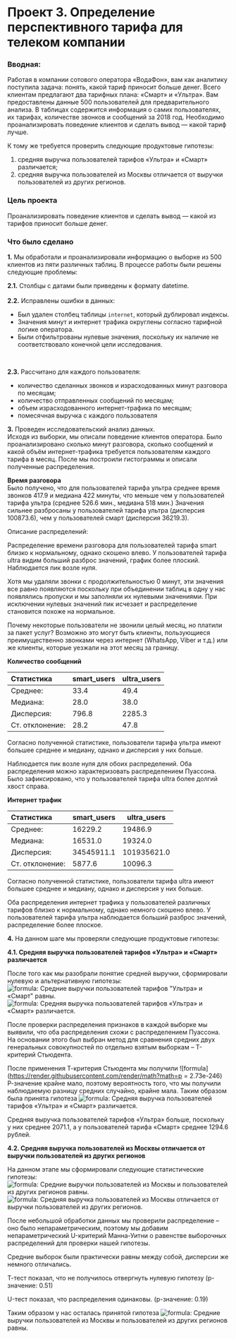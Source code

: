 # Проект 3. Определение перспективного тарифа для телеком компании

### Вводная: 
Работая в компании сотового оператора «ВодаФон», вам как аналитику поступила задача: понять, какой тариф приносит больше денег.
Всего клиентам предлагают два тарифных плана: «Смарт» и «Ультра». Вам предоставлены данные 500 пользователей для предварительного анализа. В таблицах содержится информация о самих пользователях, их тарифах, количестве звонков и сообщений за 2018 год. Необходимо проанализировать поведение клиентов и сделать вывод — какой тариф лучше.

К тому же требуется проверить следующие продуктовые гипотезы:
1. средняя выручка пользователей тарифов «Ультра» и «Смарт» различается;
2. средняя выручка пользователей из Москвы отличается от выручки пользователей из других регионов.


### Цель проекта 
Проанализировать поведение клиентов и сделать вывод — какой из тарифов приносит больше денег.

#### 

### Что было сделано 

**1.**  Мы обработали и проанализировали информацию о выборке из 500 клиентов из пяти различных таблиц. В процессе работы были решены следующие проблемы:

**2.1.** Столбцы с датами были приведены к формату datetime.
<br><br>
**2.2.** Исправлены ошибки в данных:

- Был удален столбец таблицы `internet`, который дублировал индексы.
- Значения минут и интернет трафика округлены согласно тарифной логике оператора.
- Были отфильтрованы нулевые значения, поскольку их наличие не соответствовало конечной цели исследования. 
<br>

**2.3.** Рассчитано для каждого пользователя:
<br>
- количество сделанных звонков и израсходованных минут разговора по месяцам;
- количество отправленных сообщений по месяцам;
- объем израсходованного интернет-трафика по месяцам;
- помесячная выручка с каждого пользователя 
        

**3.** Проведен исследовательский анализ данных.  
Исходя из выборки, мы описали поведение клиентов оператора. Было проанализировано сколько минут разговора, сколько сообщений и какой объём интернет-трафика требуется пользователям каждого тарифа в месяц. После мы построили гистограммы и описали полученные распределения.

**Время разговора**  
Было получено, что для пользователей тарифа ультра среднее время звонков 417.9 и медиана 422 минуты, что меньше чем у пользователей тарифа ультра (среднее 526.6 мин., медиана 518 мин.)
Значения сильнее разбросаны у пользователей тарифа ультра (дисперсия 100873.6), чем у пользователей смарт (дисперсия 36219.3).

Описание распределений:

Распределение времени разговора для пользователей тарифа smart близко к нормальному, однако скошено влево.
У пользователей тарифа ultra видим больший разброс значений, график более плоский. Наблюдается пик возле нуля. 

Хотя мы удаляли звонки с продолжительностью 0 минут, эти значения все равно появляются поскольку при объединении таблиц в одну у нас появлялись пропуски и мы заполняли их нулевыми значениями. При исключении нулевых значений пик исчезает и распределение становится похоже на нормальное.

Почему некоторые пользователи не звонили целый месяц, но платили за пакет услуг? Возможно это могут быть клиенты, пользующиеся преимущественно звонками через интернет (WhatsApp, Viber и т.д.) или же клиенты, которые уезжали на этот месяц за границу.

**Количество сообщений**  

| Статистика      | smart_users | ultra_users |
| :-------------- | ----------- | ----------- |
| Среднее:        | 33.4        | 49.4        |
| Медиана:        | 28.0        | 38.0        |
| Дисперсия:      | 796.8       | 2285.3      |
| Ст. отклонение: | 28.2        | 47.8        |

Согласно полученной статистике, пользователи тарифа ультра имеют большее среднее и медиану, однако и дисперсия у них больше. 

Наблюдается пик возле нуля для обоих распределений. Оба распределения можно характеризовать распределением Пуассона. Было зафиксировано, что у пользователей тарифа ultra более долгий хвост справа.

**Интернет трафик**  

| Статистика      | smart_users | ultra_users |
| :-------------- | ----------- | ----------- |
| Среднее:        | 16229.2     | 19486.9     |
| Медиана:        | 16531.0     | 19324.0     |
| Дисперсия:      | 34545911.1  | 101935621.0 |
| Ст. отклонение: | 5877.6      | 10096.3     |


Согласно полученной статистике, пользователи тарифа ultra имеют большее среднее и медиану, однако и дисперсия у них больше.

Оба распределения интернет трафика у пользователей различных тарифов близко к нормальному, однако немного скошено влево.
У пользователей тарифа ультра наблюдается больший разброс значений, распределение более плоское.

**4.** На данном шаге мы проверяли следующие продуктовые гипотезы:

**4.1. Cредняя выручка пользователей тарифов «Ультра» и «Смарт» различается**  

После того как мы разобрали понятие средней выручки, сформировали нулевую и альтернативную гипотезы:
<br>![formula](https://render.githubusercontent.com/render/math?math=H_0): Средние выручки пользователей тарифов "Ультра» и «Смарт" равны.
<br>![formula](https://render.githubusercontent.com/render/math?math=H_1): Средняя выручка пользователей тарифов «Ультра» и «Смарт» различается.

После проверки распределения признаков в каждой выборке мы выявили, что оба распределения схожи с распределением Пуассона. 
На основании этого был выбран метод для сравнения средних двух генеральных совокупностей по отдельно взятым выборкам – Т-критерий Стьюдента.

После применения Т-критерия Стьюдента мы получили ![formula](https://render.githubusercontent.com/render/math?math=p = 2.73e-246)   
Р-значение крайне мало, поэтому вероятность того, что мы получили наблюдаемую разницу средних случайно, крайне мала.
Таким образом была принята гипотеза ![formula](https://render.githubusercontent.com/render/math?math=H_1): Средняя выручка пользователей тарифов «Ультра» и «Смарт» различается.  

Средняя выручка пользователей тарифов «Ультра» больше, поскольку у них среднее 2071.1, а у пользователей тарифа «Смарт» среднее 1294.6 рублей.

**4.2. Cредняя выручка пользователей из Москвы отличается от выручки пользователей из других регионов**  

На данном этапе мы сформировали следующие статистические гипотезы:
<br>![formula](https://render.githubusercontent.com/render/math?math=H_0): Средние выручки пользователей из Москвы и пользователей из других регионов равны.
<br>![formula](https://render.githubusercontent.com/render/math?math=H_1): Cредняя выручка пользователей из Москвы отличается от выручки пользователей из других регионов.

После небольшой обработки данных мы проверили распределение – оно было непараметрическим, поэтому мы добавим непараметрический U-критерий Манна-Уитни о равенстве выборочных распределений для проверки нашей гипотезы.

Средние выборок были практически равны между собой, дисперсии же немного отличались.

Т-тест показал, что не получилось отвергнуть нулевую гипотезу (p-значение: 0.51)

U-тест показал, что распределения одинаковы. (p-значение: 0.19)

Таким образом у нас осталась принятой гипотеза ![formula](https://render.githubusercontent.com/render/math?math=H_0): Средние выручки пользователей из Москвы и пользователей из других регионов равны.

